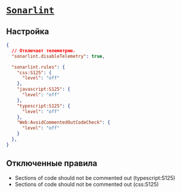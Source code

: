 # [`Sonarlint`](../index.md)

## Настройка

```json
{
  // Отключает телеметрию.
  "sonarlint.disableTelemetry": true,

  "sonarlint.rules": {
    "css:S125": {
      "level": "off"
    },
    "javascript:S125": {
      "level": "off"
    },
    "typescript:S125": {
      "level": "off"
    },
    "Web:AvoidCommentedOutCodeCheck": {
      "level": "off"
    }
  },
}
```

## Отключенные правила

- Sections of code should not be commented out (typescript:S125)
- Sections of code should not be commented out (css:S125)
